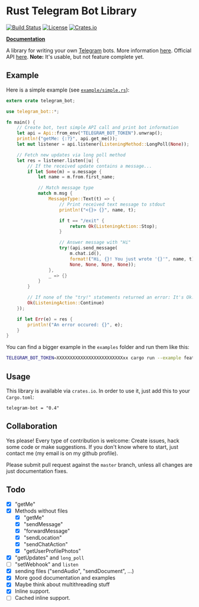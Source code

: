 Rust Telegram Bot Library
=========================
[![Build Status](https://img.shields.io/travis/LukasKalbertodt/telegram-bot/master.svg)](https://travis-ci.org/LukasKalbertodt/telegram-bot)
[![License](https://img.shields.io/github/license/LukasKalbertodt/telegram-bot.svg)]()
[![Crates.io](https://img.shields.io/crates/v/telegram-bot.svg)](https://crates.io/crates/telegram-bot)

[**Documentation**](https://lukaskalbertodt.github.io/telegram-bot/telegram_bot/)

A library for writing your own [Telegram](https://telegram.org/) bots. More information [here](https://core.telegram.org/bots). Official API [here](https://core.telegram.org/bots/api). **Note:** It's usable, but not feature complete yet.

## Example
Here is a simple example (see [`example/simple.rs`](https://github.com/LukasKalbertodt/telegram-bot/blob/master/examples/simple.rs)):

``` rust
extern crate telegram_bot;

use telegram_bot::*;

fn main() {
    // Create bot, test simple API call and print bot information
    let api = Api::from_env("TELEGRAM_BOT_TOKEN").unwrap();
    println!("getMe: {:?}", api.get_me());
    let mut listener = api.listener(ListeningMethod::LongPoll(None));

    // Fetch new updates via long poll method
    let res = listener.listen(|u| {
        // If the received update contains a message...
        if let Some(m) = u.message {
            let name = m.from.first_name;

            // Match message type
            match m.msg {
                MessageType::Text(t) => {
                    // Print received text message to stdout
                    println!("<{}> {}", name, t);

                    if t == "/exit" {
                        return Ok(ListeningAction::Stop);
                    }

                    // Answer message with "Hi"
                    try!(api.send_message(
                        m.chat.id(),
                        format!("Hi, {}! You just wrote '{}'", name, t),
                        None, None, None, None));
                },
                _ => {}
            }
        }

        // If none of the "try!" statements returned an error: It's Ok!
        Ok(ListeningAction::Continue)
    });

    if let Err(e) = res {
        println!("An error occured: {}", e);
    }
}
```
You can find a bigger example in the `examples` folder and run them like this:

```bash
TELEGRAM_BOT_TOKEN=XXXXXXXXXXXXXXXXXXXXXXXXXxx cargo run --example features
```

## Usage
This library is available via `crates.io`. In order to use it, just add this to your `Cargo.toml`:

```
telegram-bot = "0.4"
```

## Collaboration
Yes please! Every type of contribution is welcome: Create issues, hack some code or make suggestions. If you don't know where to start, just contact me (my email is on my github profile).

Please submit pull request against the `master` branch, unless all changes are just documentation fixes.

## Todo

- [x] "getMe"
- [x] Methods without files
  - [x] "getMe"
  - [x] "sendMessage"
  - [x] "forwardMessage"
  - [x] "sendLocation"
  - [x] "sendChatAction"
  - [x] "getUserProfilePhotos"
- [x] "getUpdates" and `long_poll`
- [ ] "setWebhook" and `listen`
- [x] sending files ("sendAudio", "sendDocument", ...)
- [x] More good documentation and examples
- [x] Maybe think about multithreading stuff
- [x] Inline support.
- [ ] Cached inline support.
